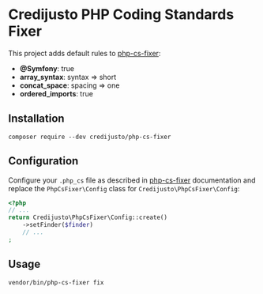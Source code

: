 # Credijusto PHP Coding Standards Fixer

This project adds default rules to [php-cs-fixer](https://github.com/FriendsOfPHP/PHP-CS-Fixer):

- **@Symfony**: true
- **array_syntax**: syntax => short
- **concat_space**: spacing => one
- **ordered_imports**: true

## Installation

```
composer require --dev credijusto/php-cs-fixer
```

## Configuration

Configure your `.php_cs` file as described in [php-cs-fixer](https://github.com/FriendsOfPHP/PHP-CS-Fixer) documentation and replace the `PhpCsFixer\Config` class for `Credijusto\PhpCsFixer\Config`:


```php
<?php
// ...
return Credijusto\PhpCsFixer\Config::create()
    ->setFinder($finder)
    // ...
;
```

## Usage

```
vendor/bin/php-cs-fixer fix
```
